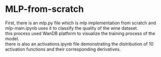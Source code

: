 # MLP-from-scratch
First, there is an mlp.py file which is mlp implementation from scratch and mlp-main.ipynb uses it to classify the quality of the wine dataset.  
this process used WanDB platform to visualize the training process of the model.   
there is also an activations.ipynb file demonstrating the distribution of 10 activation functions and their corresponding derivatives.  
